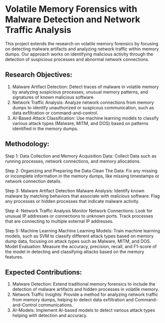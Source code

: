 # Volatile Memory Forensics with Malware Detection and Network Traffic Analysis

This project extends the research on volatile memory forensics by focusing on detecting malware artifacts and analyzing network traffic within memory dumps. Our approach works on identifying malicious activity through the detection of suspicious processes and abnormal network connections.

## Research Objectives:

1. Malware Artifact Detection: Detect traces of malware in volatile memory by analyzing suspicious processes, unusual memory patterns, and signatures of known malicious software.
2. Network Traffic Analysis: Analyze network connections from memory dumps to identify unauthorized or suspicous communication, such as data exfiltration or command-and-control.
3. AI-Based Attack Classification: Use machine learning models to classify various attack types (Malware, MITM, and DOS) based on patterns identified in the memory dumps.

## Methodology:

Step 1: Data Collection and Memory Acquisition
Data: Collect Data such as running processes, network connections, and memory allocations.

Step 2: Organizing and Preparing the Data
Clean The Data: Fix any missing or incomplete information in the memory dumps, like missing timestamps or network connection details.

Step 3: Malware Artifact Detection
Malware Analysis: Identify known malware by matching behaviors that associate with malicious software. Flag any processes or hidden processes that indicate malware activity.

Step 4: Network Traffic Analysis
Monitor Network Connections: Look for unusual IP addresses or connections to unknown ports. Track processes that are connecting to multiple external IP addresses.

Step 5: Machine Learning
Machine Learning Models: Train machine learning models, such as SVM to classify different attack types based on memory dump data, focusing on attack types such as Malware, MITM, and DOS.
Model Evaluation: Measure the accuracy, precision, recall, and F1-score of the model in detecting and classifying attacks based on the memory features.

## Expected Contributions:

1. Malware Detection: Extend traditional memory forensics to include the detection of malware artifacts and hidden processes in volatile memory.
2. Network Traffic Insights: Provide a method for analyzing network traffic from memory dumps, helping to detect data exfiltration and Command-and-Control communications.
3. AI-Models: Implement AI-based models to detect various attack types helping with detection and accuracy.
